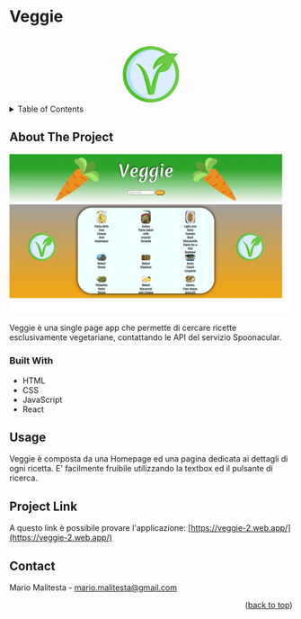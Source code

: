# Veggie

<div id="top"></div>



<!-- PROJECT LOGO -->
<br />
<div align="center">
  <a href="https://github.com/Mario3999/Lveggie-2">
    <img src="src/assets/img/veg-icon.png" alt="Logo" width="100" height="100">
  </a>

</div>



<!-- TABLE OF CONTENTS -->
<details>
  <summary>Table of Contents</summary>
  <ol>
    <li>
      <a href="#about-the-project">About The Project</a>
      <ul>
        <li><a href="#built-with">Built With</a></li>
      </ul>
    </li>
    <li><a href="#usage">Usage</a></li>
    <li><a href="#project-link">Project Link</a></li>
    <li><a href="#contact">Contact</a></li>
  </ol>
</details>


<!-- ABOUT THE PROJECT -->
## About The Project

<img src="src/assets/img/Veggie.png" alt="" width="" height=""></img>

Veggie è una single page app che permette di cercare ricette esclusivamente vegetariane, contattando le API del servizio Spoonacular.

### Built With

* HTML
* CSS
* JavaScript
* React

<!-- USAGE EXAMPLES -->
## Usage

Veggie è composta da una Homepage ed una pagina dedicata ai dettagli di ogni ricetta. E' facilmente fruibile utilizzando la textbox ed il pulsante di ricerca.

## Project Link

A questo link è possibile provare l'applicazione: [https://veggie-2.web.app/](https://veggie-2.web.app/)


<!-- CONTACT -->
## Contact

Mario Malitesta - mario.malitesta@gmail.com

<p align="right">(<a href="#top">back to top</a>)</p>
